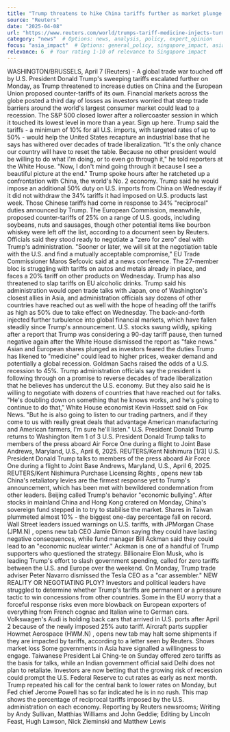 ```yaml
---
title: "Trump threatens to hike China tariffs further as market plunge continues"
source: "Reuters"
date: "2025-04-08" 
url: "https://www.reuters.com/world/trumps-tariff-medicine-injects-turmoil-into-global-markets-2025-04-07/"
category: "news"  # Options: news, analysis, policy, expert_opinion
focus: "asia_impact"  # Options: general_policy, singapore_impact, asia_impact, global_economy
relevance: 6  # Your rating 1-10 of relevance to Singapore impact
---
```

WASHINGTON/BRUSSELS, April 7 (Reuters) - A global trade war touched off by U.S. President Donald Trump's sweeping tariffs escalated further on Monday, as Trump threatened to increase duties on China and the European Union proposed counter-tariffs of its own.
Financial markets across the globe posted a third day of losses as investors worried that steep trade barriers around the world's largest consumer market could lead to a recession. The S&P 500 closed lower after a rollercoaster session in which it touched its lowest level in more than a year.
Sign up here.
Trump said the tariffs - a minimum of 10% for all U.S. imports, with targeted rates of up to 50% - would help the United States recapture an industrial base that he says has withered over decades of trade liberalization.
"It's the only chance our country will have to reset the table. Because no other president would be willing to do what I'm doing, or to even go through it," he told reporters at the White House. "Now, I don't mind going through it because I see a beautiful picture at the end."
Trump spoke hours after he ratcheted up a confrontation with China, the world's No. 2 economy.
Trump said he would impose an additional 50% duty on U.S. imports from China on Wednesday if it did not withdraw the 34% tariffs it had imposed on U.S. products last week. Those Chinese tariffs had come in response to 34% "reciprocal" duties announced by Trump.
The European Commission, meanwhile, proposed counter-tariffs of 25% on a range of U.S. goods, including soybeans, nuts and sausages, though other potential items like bourbon whiskey were left off the list, according to a document seen by Reuters.
Officials said they stood ready to negotiate a "zero for zero" deal with Trump's administration. "Sooner or later, we will sit at the negotiation table with the U.S. and find a mutually acceptable compromise," EU Trade Commissioner Maros Sefcovic said at a news conference.
The 27-member bloc is struggling with tariffs on autos and metals already in place, and faces a 20% tariff on other products on Wednesday. Trump has also threatened to slap tariffs on EU alcoholic drinks.
Trump said his administration would open trade talks with Japan, one of Washington's closest allies in Asia, and administration officials say dozens of other countries have reached out as well with the hope of heading off the tariffs as high as 50% due to take effect on Wednesday.
The back-and-forth injected further turbulence into global financial markets, which have fallen steadily since Trump's announcement.
U.S. stocks swung wildly, spiking after a report that Trump was considering a 90-day tariff pause, then turned negative again after the White House dismissed the report as "fake news."
Asian and European shares plunged as investors feared the duties Trump has likened to "medicine" could lead to higher prices, weaker demand and potentially a global recession. Goldman Sachs raised the odds of a U.S. recession to 45%.
Trump administration officials say the president is following through on a promise to reverse decades of trade liberalization that he believes has undercut the U.S. economy. But they also said he is willing to negotiate with dozens of countries that have reached out for talks.
"He's doubling down on something that he knows works, and he's going to continue to do that," White House economist Kevin Hassett said on Fox News. "But he is also going to listen to our trading partners, and if they come to us with really great deals that advantage American manufacturing and American farmers, I'm sure he'll listen."
U.S. President Donald Trump returns to Washington
Item 1 of 3 U.S. President Donald Trump talks to members of the press aboard Air Force One during a flight to Joint Base Andrews, Maryland, U.S., April 6, 2025. REUTERS/Kent Nishimura
[1/3] U.S. President Donald Trump talks to members of the press aboard Air Force One during a flight to Joint Base Andrews, Maryland, U.S., April 6, 2025. REUTERS/Kent Nishimura Purchase Licensing Rights
, opens new tab
China's retaliatory levies are the firmest response yet to Trump's announcement, which has been met with bewildered condemnation from other leaders. Beijing called Trump's behavior "economic bullying".
After stocks in mainland China and Hong Kong cratered on Monday, China's sovereign fund stepped in to try to stabilise the market.
Shares in Taiwan plummeted almost 10% - the biggest one-day percentage fall on record.
Wall Street leaders issued warnings on U.S. tariffs, with JPMorgan Chase (JPM.N)
, opens new tab CEO Jamie Dimon saying they could have lasting negative consequences, while fund manager Bill Ackman said they could lead to an "economic nuclear winter."
Ackman is one of a handful of Trump supporters who questioned the strategy. Billionaire Elon Musk, who is leading Trump's effort to slash government spending, called for zero tariffs between the U.S. and Europe over the weekend.
On Monday, Trump trade adviser Peter Navarro dismissed the Tesla CEO as a "car assembler."
NEW REALITY OR NEGOTIATING PLOY?
Investors and political leaders have struggled to determine whether Trump's tariffs are permanent or a pressure tactic to win concessions from other countries.
Some in the EU worry that a forceful response risks even more blowback on European exporters of everything from French cognac and Italian wine to German cars.
Volkswagen's Audi is holding back cars that arrived in U.S. ports after April 2 because of the newly imposed 25% auto tariff. Aircraft parts supplier Howmet Aerospace (HWM.N)
, opens new tab may halt some shipments if they are impacted by tariffs, according to a letter seen by Reuters.
Shows market loss
Some governments in Asia have signalled a willingness to engage.
Taiwanese President Lai Ching-te on Sunday offered zero tariffs as the basis for talks, while an Indian government official said Delhi does not plan to retaliate.
Investors are now betting that the growing risk of recession could prompt the U.S. Federal Reserve to cut rates as early as next month. Trump repeated his call for the central bank to lower rates on Monday, but Fed chief Jerome Powell has so far indicated he is in no rush.
This map shows the percentage of reciprocal tariffs imposed by the U.S. administration on each economy.
Reporting by Reuters newsrooms; Writing by Andy Sullivan, Matthias Williams and John Geddie; Editing by Lincoln Feast, Hugh Lawson, Nick Zieminski and Matthew Lewis